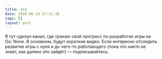 ```yaml
---
title: 414
date: 2020-06-19 17:31:38
tags: []
layout: post
---
```


Я тут сделал канал, где трекаю свой прогресс по разработке игры на Go: None. В основном, будут короткие видео. Если интересно отследить развитие игры с нуля и до чего-то работающего (пока что никто не знает, как далеко это зайдёт) — подписывайтесь.

